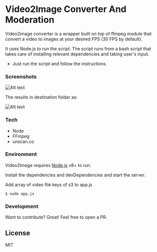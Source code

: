 # Video2Image Converter And Moderation

Video2image converter is a wrapper built on top of ffmpeg module that convert a video to images at your desired FPS (30 FPS by default). 

It uses Node.js to run the script. The script runs from a bash script that takes care of installing relevant dependencies and taking user's input.
 
 - Just run the script and follow the instructions.


### Screenshots

![Alt text](/images/script.png?raw=true "Bash Script")

The results in destination folder as: 


![Alt text](/images/pics.png?raw=true "Result")

### Tech

 - Node
 - FFmpeg
 - unscan.co

### Environment

Video2Image requires [Node.js](https://nodejs.org/) v8+ to run.

Install the dependencies and devDependencies and start the server.

Add array of video file keys of s3 to app.js  
```
$ node app.js
```


### Development

Want to contribute? Great! Feel free to open a PR.

License
----

MIT

